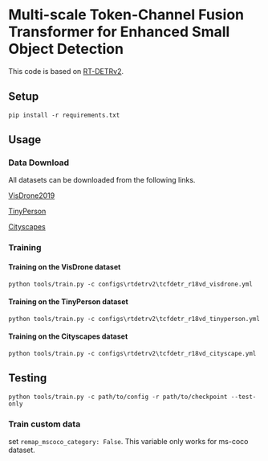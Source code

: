 # Multi-scale Token-Channel Fusion Transformer for Enhanced Small Object Detection

This code is based on [RT-DETRv2](https://github.com/lyuwenyu/RT-DETR/tree/main/rtdetrv2_pytorch).
## Setup
```
pip install -r requirements.txt
```
##  Usage
### Data Download
All datasets can be downloaded from the following links. 

[VisDrone2019](https://github.com/VisDrone/VisDrone-Dataset.git)

[TinyPerson](https://universe.roboflow.com/chris-d-dbyby/tinyperson)

[Cityscapes](https://drive.google.com/drive/folders/1mRrJT-CjVwNbQ6iRt4VdZguXrH9iJx9i) 
### Training 
#### Training  on the VisDrone dataset
```
python tools/train.py -c configs\rtdetrv2\tcfdetr_r18vd_visdrone.yml
```
####  Training  on the TinyPerson dataset
```
python tools/train.py -c configs\rtdetrv2\tcfdetr_r18vd_tinyperson.yml
```
####  Training  on the Cityscapes dataset
```
python tools/train.py -c configs\rtdetrv2\tcfdetr_r18vd_cityscape.yml
```
##  Testing
```
python tools/train.py -c path/to/config -r path/to/checkpoint --test-only
```
### Train custom data

set `remap_mscoco_category: False`. This variable only works for ms-coco dataset.
